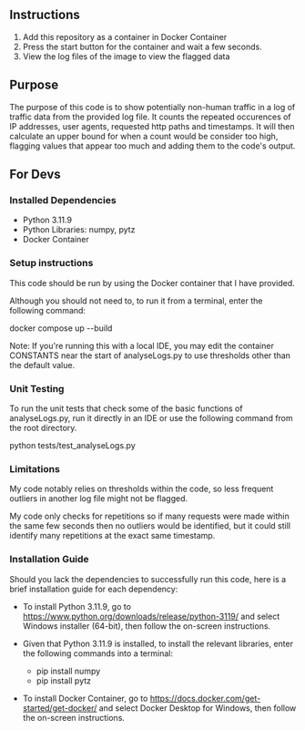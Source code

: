 ## Instructions

1. Add this repository as a container in Docker Container
2. Press the start button for the container and wait a few seconds.
3. View the log files of the image to view the flagged data

## Purpose

The purpose of this code is to show potentially non-human traffic in a log of traffic data from the provided log file. It counts the repeated occurences of IP addresses, user agents, requested http paths and timestamps. It will then calculate an upper bound for when a count would be consider too high, flagging values that appear too much and adding them to the code's output. 

## For Devs 

### Installed Dependencies

- Python 3.11.9
- Python Libraries: numpy, pytz
- Docker Container

### Setup instructions 

This code should be run by using the Docker container that I have provided. 

Although you should not need to, to run it from a terminal, enter the following command:

docker compose up --build 

Note: If you're running this with a local IDE, you may edit the container CONSTANTS near the start of analyseLogs.py to use thresholds other than the default value. 

### Unit Testing

To run the unit tests that check some of the basic functions of analyseLogs.py, run it directly in an IDE or use the following command from the root directory.

python tests/test_analyseLogs.py

### Limitations

My code notably relies on thresholds within the code, so less frequent outliers in another log file might not be flagged.

My code only checks for repetitions so if many requests were made within the same few seconds then no outliers would be identified, but it could still identify many repetitions at the exact same timestamp.

### Installation Guide

Should you lack the dependencies to successfully run this code, here is a brief installation guide for each dependency:

- To install Python 3.11.9, go to https://www.python.org/downloads/release/python-3119/ and select Windows installer (64-bit), then follow the on-screen instructions.

- Given that Python 3.11.9 is installed, to install the relevant libraries, enter the following commands into a terminal:

    - pip install numpy
    - pip install pytz 

- To install Docker Container, go to https://docs.docker.com/get-started/get-docker/ and select Docker Desktop for Windows, then follow the on-screen instructions.


